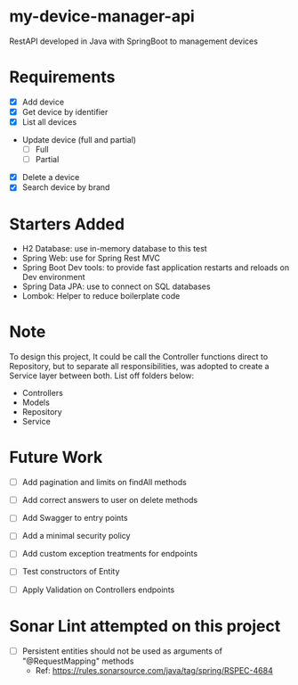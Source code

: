 # my-device-manager-api
RestAPI developed in Java with SpringBoot to management devices

# Requirements
- [x] Add device
- [x] Get device by identifier
- [x] List all devices
- Update device (full and partial)
  - [ ] Full
  - [ ] Partial
- [x] Delete a device
- [x] Search device by brand

# Starters Added
* H2 Database: use in-memory database to this test
* Spring Web: use for Spring Rest MVC
* Spring Boot Dev tools: to provide fast application restarts and reloads on Dev environment
* Spring Data JPA: use to connect on SQL databases
* Lombok: Helper to reduce boilerplate code
<!-- * Spring Security: use to add some level of security to the API -->

# Note
To design this project, It could be call the Controller functions direct to Repository, but to separate all responsibilities, was adopted to create a Service layer between both.
List off folders below:
- Controllers
- Models
- Repository
- Service

# Future Work
- [ ] Add pagination and limits on findAll methods
- [ ] Add correct answers to user on delete methods
- [ ] Add Swagger to entry points
- [ ] Add a minimal security policy
- [ ] Add custom exception treatments for endpoints
- [ ] Test constructors of Entity
- [ ] Apply Validation on Controllers endpoints


# Sonar Lint attempted on this project
- [ ] Persistent entities should not be used as arguments of "@RequestMapping" methods
  * Ref: https://rules.sonarsource.com/java/tag/spring/RSPEC-4684